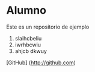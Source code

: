 # Alumno
Este es un repositorio de ejemplo

1. slaihcbeliu
2. iwrhbcwiu
3. ahjcb dkwuy

[GitHub] (http://github.com) 
